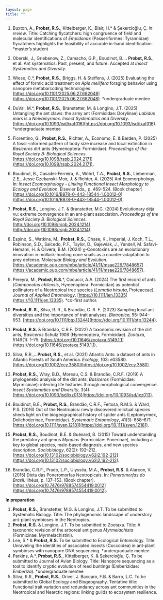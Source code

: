 ```yaml
---
layout: page
title: ""
---
```

1. Buxton, A., **Probst, R.S.**, Kittelberger, K., Blair, H.* & Şekercioğlu, Ç. _In review_. Title: Catching flycatchers: high congruence of field and molecular identifications of _Empidonax_ (Passeriformes: Tyrannidae) flycatchers highlights the feasibility of accurate in-hand identification. *master’s student

2. Oberski, J., Griebenow, Z., Camacho, G.P., Boudinot, B.... **Probst, R.S.**, et al. Ant systematics: Past, present, and future. Accepted at _Insect Systematics and Diversity_. 

3. Wiese, C.*, **Probst, R.S.**, Briggs, H. & Steffens, J. (2025) Evaluating the effect of formic acid treatment on _Apis mellifera_ foraging behavior using nanopore metabarcoding technologies. [https://doi.org/10.1101/2025.06.27.662048](https://doi.org/10.1101/2025.06.27.662048). *undergraduate mentee
 
4. DuVal, M.*, **Probst, R.S.**, Branstetter, M. & Longino, J.T. (2025) Untangling the ant claws: the army ant (Formicidae: Dorylinae) _Labidus mars_ is a _Neivamyrmex_. _Insect Systematics and Diversity_. [https://doi.org/10.1093/isd/ixaf016](https://doi.org/10.1093/isd/ixaf016). *undergraduate mentee 
   
5. Fiorentino, G., **Probst, R.S.**, Richter, A., Economo, E. & Barden, P. (2025) A fossil-informed pattern of body size increase and local extinction in _Basiceros_ dirt ants (Hymenoptera: Formicidae). _Proceedings of the Royal Society B: Biological Sciences_. [https://doi.org/10.1098/rspb.2024.2171](https://doi.org/10.1098/rspb.2024.2171).
 
6. Boudinot, B., Casadei-Ferreira, A., Wöhrl, T.A., **Probst, R.S.**, Lieberman, Z.E., Jesse Czekanski-Moir, J. & Richter, A. (2025) Ant Ecomorphology. In: _Insect Ecomorphology - Linking Functional Insect Morphology to Ecology and Evolution_, Elsevier Eds., p. 469-524. (Book chapter) [https://doi.org/10.1016/B978-0-443-18544-1.00012-0](https://doi.org/10.1016/B978-0-443-18544-1.00012-0).

7. **Probst, R.S.**, Longino, J.T. & Branstetter, M.G. (2024) Evolutionary déjà vu: extreme convergence in an ant-plant association. _Proceedings of the Royal Society B: Biological Sciences_. [http://doi.org/10.1098/rspb.2024.1214](http://doi.org/10.1098/rspb.2024.1214).
 
8. Espino, S., Watkins, M., **Probst, R.S.**, Chase, K., Imperial, J. Koch, T.L., Robinson, S.D., Salcedo, P.F., Taylor, D., Gajewiak, J., Yandell, M. Safavi-Hemami, H. & Olivera, B.M. (2024) χ-Conotoxins are an evolutionary innovation in mollusk-hunting cone snails as a counter-adaptation to prey defense. _Molecular Biology and Evolution_. [https://academic.oup.com/mbe/article/41/11/msae226/7848657](https://academic.oup.com/mbe/article/41/11/msae226/7848657).

9. Pereyra, M., **Probst, R.S.***, Cocucci, A.A. (2024) The first record of ants (_Camponotus chilensis_, Hymenoptera: Formicidae) as potential pollinators of a Neotropical tree species (_Lomatia hirsuta_, Proteaceae). _Journal of Applied Entomology_. [https://10.1111/jen.13335](https://10.1111/jen.13335). *co-first author.

10. **Probst, R. S.**, Silva, R. R., & Brandão, C. R. F. (2023) Sampling local ant diversities and the importance of trait analyses. _Biotropica_, 55: 944–953. [https://doi.org/10.1111/btp.13244](https://doi.org/10.1111/btp.13244).

11. **Probst, R.S.** & Brandão, C.R.F. (2022) A taxonomic revision of the dirt ants, _Basiceros_ Schulz 1906 (Hymenoptera, Formicidae). _Zootaxa_, 5149(1): 1–75. [https://doi.org/10.11646/zootaxa.5149.1.1](https://doi.org/10.11646/zootaxa.5149.1.1).

12. Silva, R.R.,…**Probst, R.S.**, et al. (2021) Atlantic Ants: a dataset of ants in Atlantic Forests of South America. _Ecology_, 103: e03580. [https://doi.org/10.1002/ecy.3580](https://doi.org/10.1002/ecy.3580).

13. **Probst, R.S.**, Wray, B.D., Moreau, C.S. & Brandão, C.R.F. (2019) A phylogenetic analysis of the dirt ants, _Basiceros_ (Formicidae: Myrmicinae): inferring life histories through morphological convergence. _Insect Systematics and Diversity_, 3(4): [https://doi.org/10.1093/isd/ixz013](https://doi.org/10.1093/isd/ixz013).
 
14. Boudinot, B.E., **Probst, R.S.**, Brandão, C.R.F., Feitosa, R.M.S. & Ward, P.S. (2016) Out of the Neotropics: newly discovered relictual species sheds light on the biogeographical history of spider ants (Leptomyrmex, Dolichoderinae, Formicidae). _Systematic Entomology_, 41(3): 658–671. [https://doi.org/10.1111/syen.12181](https://doi.org/10.1111/syen.12181).
 
15. **Probst, R.S.**, Boudinot, B.E. & Guénard, B. (2015) Toward understanding the predatory ant genus _Myopias_ (Formicidae: Ponerinae), including a key to global species, male-based diagnosis, and new species description. _Sociobiology_, 62(2): 192–212. [https://doi.org/10.13102/sociobiology.v62i2.192-212](https://doi.org/10.13102/sociobiology.v62i2.192-212).
 
16. Brandão, C.R.F., Prado, L.P., Ulysséa, M.A., **Probst, R.S.** & Alarcon, V. (2015) Dieta das Poneromorfas Neotropicais. In: _Poneromorfas do Brasil_. Ilhéus, p. 137–153. (Book chapter). [https://doi.org/10.7476/9788574554419.0012](https://doi.org/10.7476/9788574554419.0012).

**In preparation**
1. **Probst, R.S.**, Branstetter, M.G. & Longino, J.T. To be submitted to Systematic Biology. Title: The phylogenomic landscape of understory ant-plant symbioses in the Neotropics.
2. **Probst, R.S.** & Longino, J.T.  To be submitted to Zootaxa. Title: A taxonomic revision of the arboreal ant genus _Myrmelachista_ (Formicinae: Myrmelachistini).
3. Lee, S.* & **Probst, R.S.** To be submitted to Ecological Entomology. Title: Unraveling the identities of associated insects (Coccoidea) in ant-plant symbioses with nanopore DNA sequencing. *undergraduate mentee
4. Parkins, A.*, **Probst, R.S.**, Kittelberger, K. & Şekercioğlu, Ç. To be submitted to Journal of Avian Biology. Title: Nanopore sequencing as a tool to identify cryptic evolution of reed buntings (Emberizidae: _Emberiza_). *undergraduate mentee
5. Silva, R.R., **Probst, R.S.**, Orivel, J. Baccaro, F.B. & Barro, L.C. To be submitted to Global Ecology and Biogeography. Tentative title: Functional trait variation and redundancy across ant communities in the Neotropical and Nearctic regions: linking guilds to ecosystem resilience.

